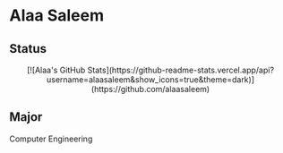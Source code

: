 # Alaa Saleem

## Status
<div align="center">
[![Alaa's GitHub Stats](https://github-readme-stats.vercel.app/api?username=alaasaleem&show_icons=true&theme=dark)](https://github.com/alaasaleem)
</div>

## Major
Computer Engineering
